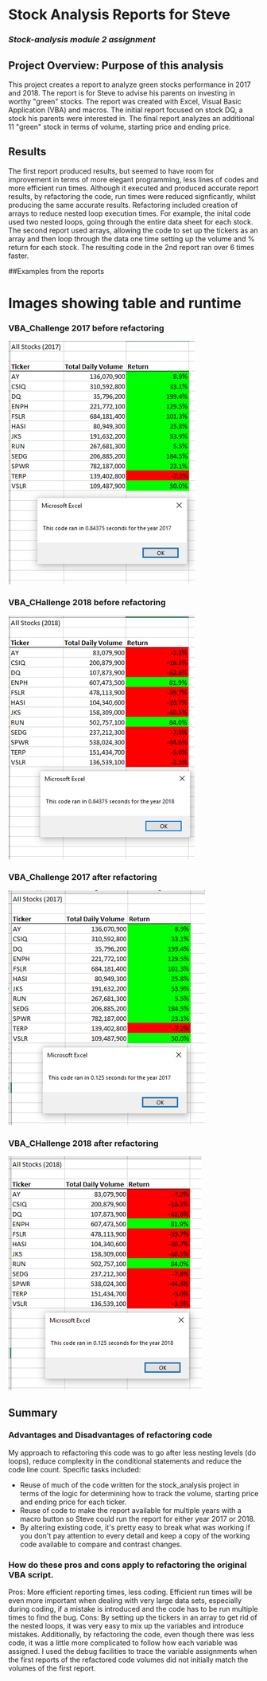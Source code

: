 # Stock Analysis Reports for Steve
### *Stock-analysis module 2 assignment*
## Project Overview: Purpose of this analysis
This project creates a report to analyze green stocks performance in 2017 and 2018.  The report is for Steve to advise his parents on investing in worthy "green" stocks.  The report was created with Excel, Visual Basic Application (VBA) and macros.  The initial report focused on stock DQ, a stock his parents were interested in. The final report analyzes an additional 11 "green" stock in terms of volume, starting price and ending price.
## Results
The first report produced results, but seemed to have room for improvement in terms of more elegant programming,
less lines of  codes and more efficient run times.  Although it executed and produced accurate report results, by refactoring the code, run times were reduced signficantly, whilst producing the same accurate results.
Refactoring included creation of arrays to reduce nested loop execution times.   For example, the inital code used two nested loops, going through the entire data sheet for each stock.  The second report used arrays, allowing the code to set up the tickers as an array and then loop through the data one time setting up the volume and % return for each stock.  The resulting code in the 2nd report ran over 6 times faster.

  
##Examples from the reports
# Images showing table and runtime
### VBA_Challenge 2017 before refactoring
![VBA 2017 with nested do loops took 0.84375 seconds to run.](resources/VBA_Challenge_2017before.PNG)
### VBA_CHallenge 2018 before refactoring
![VBA_Challenge 2018 with nested do loops took 0.84375 seconds to run.](resources/VBA_Challenge_2018before.PNG)
### VBA_Challenge 2017 after refactoring
![VBA_Challenge 2017 took 0.125 seconds to run.](resources/VBA_Challenge_2017.PNG)
### VBA_CHallenge 2018 after refactoring 
![VBA_Challenge 2017 took 0.125 seconds to run.](resources/VBA_Challenge_2018.PNG)
## Summary
### Advantages and Disadvantages of refactoring code
My approach to refactoring this code was to go after less nesting levels (do loops), reduce complexity in the conditional statements and reduce the code line count.  Specific tasks included:
*  Reuse of much of the code written for the stock_analysis project in terms of the logic for determining how to track the volume, starting price and ending price for each ticker. 
* Reuse of code to make the report available for multiple years with a macro button so Steve could run the report for either year 2017 or 2018.
* By altering existing code, it's pretty easy to break what was working if you don't pay attention to every detail and keep a copy of the working code available to compare and contrast changes.

### How do these pros and cons apply to refactoring the original VBA script.
Pros: More efficient reporting times, less coding.  Efficient run times will be even more important when dealing with very large data sets, especially during coding, if a mistake is introduced and the code has to be run multiple times to find the bug.
Cons: By setting up the tickers in an array to get rid of the nested loops, it was very easy to mix up the variables and introduce mistakes.  Additionally, by refactoring the code, even though there was less code, it was a little more complicated to follow how each variable was assigned.  I used the debug facilities to trace the variable assignments when the first reports of the refactored code volumes did not initially match the volumes of the first report.    


